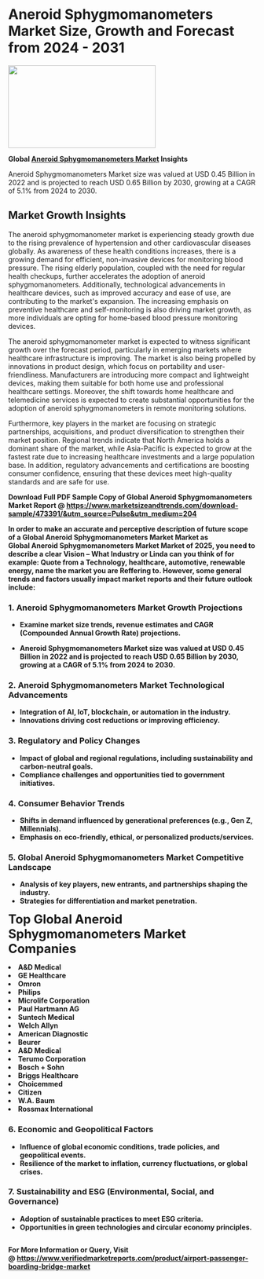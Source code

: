 <H1>Aneroid Sphygmomanometers Market Size, Growth and Forecast from 2024 - 2031</H1><img class="aligncenter size-medium wp-image-584254" src="https://thirdeyenews.in/wp-content/uploads/2024/09/Global-Market-Research-300x168.jpeg" alt="" width="300" height="168" /><p><strong>Global&nbsp;<a href="https://www.marketsizeandtrends.com/download-sample/473391/&amp;utm_source=Pulse&amp;utm_medium=204">Aneroid Sphygmomanometers Market</a> Insights</strong></p><p>Aneroid Sphygmomanometers Market size was valued at USD 0.45 Billion in 2022 and is projected to reach USD 0.65 Billion by 2030, growing at a CAGR of 5.1% from 2024 to 2030.</p><p><h2>Market Growth Insights</h2> <p>The aneroid sphygmomanometer market is experiencing steady growth due to the rising prevalence of hypertension and other cardiovascular diseases globally. As awareness of these health conditions increases, there is a growing demand for efficient, non-invasive devices for monitoring blood pressure. The rising elderly population, coupled with the need for regular health checkups, further accelerates the adoption of aneroid sphygmomanometers. Additionally, technological advancements in healthcare devices, such as improved accuracy and ease of use, are contributing to the market's expansion. The increasing emphasis on preventive healthcare and self-monitoring is also driving market growth, as more individuals are opting for home-based blood pressure monitoring devices.</p> <p><strong></strong></p> <p>The aneroid sphygmomanometer market is expected to witness significant growth over the forecast period, particularly in emerging markets where healthcare infrastructure is improving. The market is also being propelled by innovations in product design, which focus on portability and user-friendliness. Manufacturers are introducing more compact and lightweight devices, making them suitable for both home use and professional healthcare settings. Moreover, the shift towards home healthcare and telemedicine services is expected to create substantial opportunities for the adoption of aneroid sphygmomanometers in remote monitoring solutions.</p> <p>Furthermore, key players in the market are focusing on strategic partnerships, acquisitions, and product diversification to strengthen their market position. Regional trends indicate that North America holds a dominant share of the market, while Asia-Pacific is expected to grow at the fastest rate due to increasing healthcare investments and a large population base. In addition, regulatory advancements and certifications are boosting consumer confidence, ensuring that these devices meet high-quality standards and are safe for use.</p> <p><strong></p><p><span class=""><strong>Download Full PDF Sample Copy of Global Aneroid Sphygmomanometers Market Report</strong> @ <a href="https://www.marketsizeandtrends.com/download-sample/473391/&amp;utm_source=Pulse&amp;utm_medium=204" target="_blank">https://www.marketsizeandtrends.com/download-sample/473391/&amp;utm_source=Pulse&amp;utm_medium=204</a></span></p><p>In order to make an accurate and perceptive description of future scope of a Global&nbsp;Aneroid Sphygmomanometers Market Market as Global&nbsp;Aneroid Sphygmomanometers Market Market of 2025, you need to describe a clear Vision &ndash; What Industry or Linda can you think of for example: Quote from a Technology, healthcare, automotive, renewable energy, name the market you are Reffering to. However, some general trends and factors usually impact market reports and their future outlook include:</p><h3>1.&nbsp;<strong>Aneroid Sphygmomanometers Market Growth Projections</strong></h3><ul><li>Examine market size trends, revenue estimates and CAGR (Compounded Annual Growth Rate) projections.</li><li><p>Aneroid Sphygmomanometers Market size was valued at USD 0.45 Billion in 2022 and is projected to reach USD 0.65 Billion by 2030, growing at a CAGR of 5.1% from 2024 to 2030.</p></li></ul><h3>2.&nbsp;<strong>Aneroid Sphygmomanometers Market Technological Advancements</strong></h3><ul><li>Integration of AI, IoT, blockchain, or automation in the industry.</li><li>Innovations driving cost reductions or improving efficiency.</li></ul><h3>3.&nbsp;<strong>Regulatory and Policy Changes</strong></h3><ul><li>Impact of global and regional regulations, including sustainability and carbon-neutral goals.</li><li>Compliance challenges and opportunities tied to government initiatives.</li></ul><h3>4.&nbsp;<strong>Consumer Behavior Trends</strong></h3><ul><li>Shifts in demand influenced by generational preferences (e.g., Gen Z, Millennials).</li><li>Emphasis on eco-friendly, ethical, or personalized products/services.</li></ul><h3>5.&nbsp;<strong>Global Aneroid Sphygmomanometers Market Competitive Landscape</strong></h3><ul><li>Analysis of key players, new entrants, and partnerships shaping the industry.</li><li>Strategies for differentiation and market penetration.</li></ul><p data-pm-slice="1 1 []"><span style="color: inherit; font-family: inherit; font-size: 25px;">Top Global Aneroid Sphygmomanometers Market Companies</span></p><div class="" data-test-id=""><p><li>A&D Medical</li><li> GE Healthcare</li><li> Omron</li><li> Philips</li><li> Microlife Corporation</li><li> Paul Hartmann AG</li><li> Suntech Medical</li><li> Welch Allyn</li><li> American Diagnostic</li><li> Beurer</li><li> A&D Medical</li><li> Terumo Corporation</li><li> Bosch + Sohn</li><li> Briggs Healthcare</li><li> Choicemmed</li><li> Citizen</li><li> W.A. Baum</li><li> Rossmax International</li></p></div><h3>6.&nbsp;<strong>Economic and Geopolitical Factors</strong></h3><ul><li>Influence of global economic conditions, trade policies, and geopolitical events.</li><li>Resilience of the market to inflation, currency fluctuations, or global crises.</li></ul><h3>7.&nbsp;<strong>Sustainability and ESG (Environmental, Social, and Governance)</strong></h3><ul><li>Adoption of sustainable practices to meet ESG criteria.</li><li>Opportunities in green technologies and circular economy principles.</li></ul><h2><strong style="font-size: 14px;">For More Information or Query, Visit @&nbsp;</strong><a style="background-color: #ffffff; font-size: 14px;" href="https://www.marketsizeandtrends.com/report/aneroid-sphygmomanometers-market/" target="_blank">https://www.verifiedmarketreports.com/product/airport-passenger-boarding-bridge-market</a></h2>
